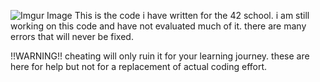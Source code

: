 ![Imgur Image](http://i.imgur.com/OHBhF8m.jpg)
This is the code i have written for the 42 school. i am still working on this code and have not evaluated much of it. there are many errors that will never be fixed. 

!!WARNING!! cheating will only ruin it for your learning journey. these are here for help but not for a replacement of actual coding effort. 
